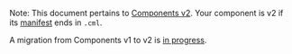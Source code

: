 Note: This document pertains to [Components v2](/docs/concepts/components/v2/).
Your component is v2 if its [manifest][manifest] ends in `.cml`.

A migration from Components v1 to v2 is [in progress][migration].

[cfv2]: /docs/concepts/components/v2/
[manifest]: /docs/glossary.md#component-manifest
[migration]: /docs/concepts/components/v2/migration.md
